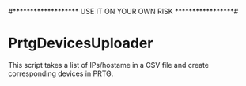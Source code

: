 #******************* USE IT ON YOUR OWN RISK *****************#
# PrtgDevicesUploader
This script takes a list of IPs/hostame in a CSV file and create corresponding devices in PRTG.
